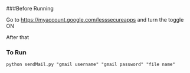 ###Before Running

Go to https://myaccount.google.com/lesssecureapps 
and turn the toggle ON

After that

### To Run

```
python sendMail.py "gmail username" "gmail password" "file name"
```
